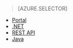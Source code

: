 > [AZURE.SELECTOR]
- [Portal](/documentation/articles/media-services-portal-get-started)
- [.NET](/documentation/articles/media-services-dotnet-get-started)
- [REST API](/documentation/articles/media-services-rest-get-started)
- [Java](media-services-java-how-to-use)
<!---HONumber=67-->